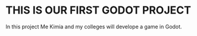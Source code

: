 # THIS IS OUR FIRST GODOT PROJECT
In this project Me Kimia and my colleges will develope a game in Godot.